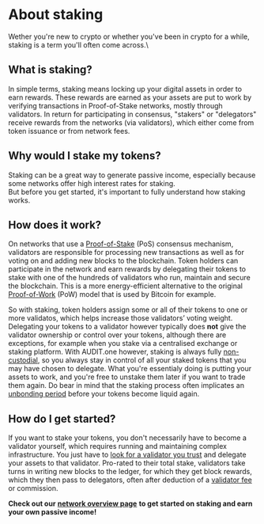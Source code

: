 # About staking

Wether you're new to crypto or whether you've been in crypto for a while, staking is a term you'll often come across.\


## What is staking?

In simple terms, staking means locking up your digital assets in order to earn rewards. These rewards are earned as your assets are put to work by verifying transactions in Proof-of-Stake networks, mostly through validators. In return for participating in consensus, "stakers" or "delegators" receive rewards from the networks (via validators), which either come from token issuance or from network fees.

## Why would I stake my tokens?

Staking can be a great way to generate passive income, especially because some networks offer high interest rates for staking.\
But before you get started, it's important to fully understand how staking works.

## How does it work?

On networks that use a [Proof-of-Stake](proof\_of\_stake.md) (PoS) consensus mechanism, validators are responsible for processing new transactions as well as for voting on and adding new blocks to the blockchain. Token holders can participate in the network and earn rewards by delegating their tokens to stake with one of the hundreds of validators who run, maintain and secure the blockchain. This is a more energy-efficient alternative to the original [Proof-of-Work](proof\_of\_work.md) (PoW) model that is used by Bitcoin for example.

So with staking, token holders assign some or all of their tokens to one or more validatos, which helps increase those validators’ voting weight. Delegating your tokens to a validator however typically does **not** give the validator ownership or control over your tokens, although there are exceptions, for example when you stake via a centralised exchange or staking platform. With AUDIT.one however, staking is always fully [non-custodial](non\_custodial.md), so you always stay in control of all your staked tokens that you may have chosen to delegate. What you're essentialy doing is putting your assets to work, and you're free to unstake them later if you want to trade them again. Do bear in mind that the staking process often implicates an [unbonding period](unbonding\_period.md) before your tokens become liquid again.

## How do I get started?

If you want to stake your tokens, you don't necessarily have to become a validator yourself, which requires running and maintaining complex infrastructure. You just have to [look for a validator you trust](importance\_of\_choosing\_the\_right\_validator.md) and delegate your assets to that validator. Pro-rated to their total stake, validators take turns in writing new blocks to the ledger, for which they get block rewards, which they then pass to delegators, often after deduction of a [validator fee](validator\_fee.md) or commission.

**Check out our** [**network overview page**](networks.md) **to get started on staking and earn your own passive income!**
